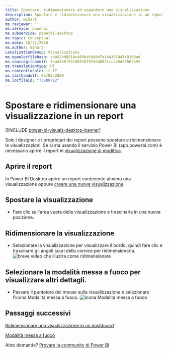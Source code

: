 ```yaml
---
title: Spostare, ridimensionare ed espandere una visualizzazione
description: Spostare e ridimensionare una visualizzazione in un report nel servizio Power BI e in Power BI Desktop
author: mihart
ms.reviewer: ''
ms.service: powerbi
ms.subservice: powerbi-desktop
ms.topic: conceptual
ms.date: 10/31/2018
ms.author: mihart
LocalizationGroup: Visualizations
ms.openlocfilehash: cda52bd8814c409bdc8d8d7e14a30744fc91b9ad
ms.sourcegitcommit: 7aa0136f93f88516f97ddd8031ccac5d07863b92
ms.translationtype: HT
ms.contentlocale: it-IT
ms.lasthandoff: 05/05/2020
ms.locfileid: "73880782"
---
```

# <a name="move-and-resize-a-visualization-in-a-report"></a>Spostare e ridimensionare una visualizzazione in un report

[!INCLUDE [power-bi-visuals-desktop-banner](../includes/power-bi-visuals-desktop-banner.md)]

Solo i designer e i proprietari dei report possono spostare e ridimensionare le visualizzazioni. Se si sta usando il servizio Power BI (app.powerbi.com) è necessario aprire il report in [visualizzazione di modifica](../service-interact-with-a-report-in-editing-view.md). 

## <a name="open-the-report"></a>Aprire il report
In Power BI Desktop aprire un report contenente almeno una visualizzazione oppure [creare una nuova visualizzazione](power-bi-report-add-visualizations-i.md). 

## <a name="move-the-visualization"></a>Spostare la visualizzazione
* Fare clic sull'area vuota della visualizzazione e trascinarla in una nuova posizione.

## <a name="resize-the-visualization"></a>Ridimensionare la visualizzazione
* Selezionare la visualizzazione per visualizzare il bordo, quindi fare clic e trascinare gli angoli scuri della cornice per ridimensionarla.  
  ![breve video che illustra come ridimensionare](media/power-bi-visualization-move-and-resize/untitled.gif)

## <a name="select-focus-mode-to-see-more-detail"></a>Selezionare la modalità messa a fuoco per visualizzare altri dettagli.
* Passare il puntatore del mouse sulla visualizzazione e selezionare l'icona Modalità messa a fuoco.
  ![Icona Modalità messa a fuoco](media/power-bi-visualization-move-and-resize/pbi_popouticon.jpg)

## <a name="next-steps"></a>Passaggi successivi
[Ridimensionare una visualizzazione in un dashboard](../service-dashboard-edit-tile.md)  

[Modalità messa a fuoco](../consumer/end-user-focus.md)

Altre domande? [Provare la community di Power BI](https://community.powerbi.com/)